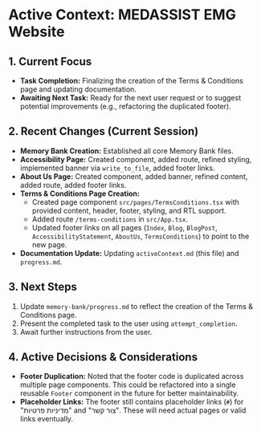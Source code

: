 # Active Context: MEDASSIST EMG Website

## 1. Current Focus
*   **Task Completion:** Finalizing the creation of the Terms & Conditions page and updating documentation.
*   **Awaiting Next Task:** Ready for the next user request or to suggest potential improvements (e.g., refactoring the duplicated footer).

## 2. Recent Changes (Current Session)
*   **Memory Bank Creation:** Established all core Memory Bank files.
*   **Accessibility Page:** Created component, added route, refined styling, implemented banner via `write_to_file`, added footer links.
*   **About Us Page:** Created component, added banner, refined content, added route, added footer links.
*   **Terms & Conditions Page Creation:**
    *   Created page component `src/pages/TermsConditions.tsx` with provided content, header, footer, styling, and RTL support.
    *   Added route `/terms-conditions` in `src/App.tsx`.
    *   Updated footer links on all pages (`Index`, `Blog`, `BlogPost`, `AccessibilityStatement`, `AboutUs`, `TermsConditions`) to point to the new page.
*   **Documentation Update:** Updating `activeContext.md` (this file) and `progress.md`.

## 3. Next Steps
1.  Update `memory-bank/progress.md` to reflect the creation of the Terms & Conditions page.
2.  Present the completed task to the user using `attempt_completion`.
3.  Await further instructions from the user.

## 4. Active Decisions & Considerations
*   **Footer Duplication:** Noted that the footer code is duplicated across multiple page components. This could be refactored into a single reusable `Footer` component in the future for better maintainability.
*   **Placeholder Links:** The footer still contains placeholder links (`#`) for "מדיניות פרטיות" and "צור קשר". These will need actual pages or valid links eventually.
